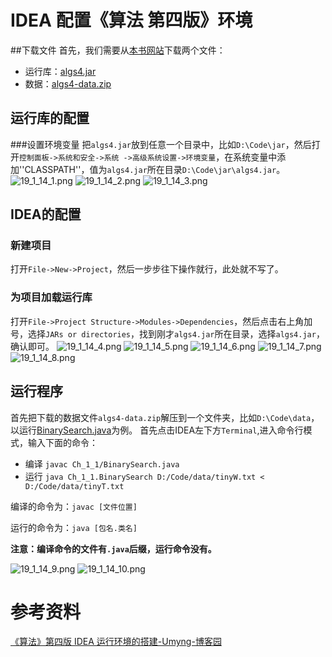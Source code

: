 # IDEA 配置《算法 第四版》环境

##下载文件
首先，我们需要从[本书网站](https://algs4.cs.princeton.edu/home/)下载两个文件：
- 运行库：[algs4.jar](https://algs4.cs.princeton.edu/code/algs4.jar)
- 数据：[algs4-data.zip](https://algs4.cs.princeton.edu/code/algs4-data.zip)

## 运行库的配置
###设置环境变量
把``algs4.jar``放到任意一个目录中，比如``D:\Code\jar``，然后打开``控制面板->系统和安全->系统
->高级系统设置->环境变量``，在系统变量中添加''CLASSPATH''，值为``algs4.jar``所在目录``D:\Code\jar\algs4.jar``。
![19_1_14_1.png](https://i.loli.net/2019/01/14/5c3c310fbcef7.png)
![19_1_14_2.png](https://i.loli.net/2019/01/14/5c3c310fda891.png)
![19_1_14_3.png](https://i.loli.net/2019/01/14/5c3c310fdbdca.png)


## IDEA的配置
### 新建项目
打开``File->New->Project``，然后一步步往下操作就行，此处就不写了。
### 为项目加载运行库

打开``File->Project Structure->Modules->Dependencies``，然后点击右上角加号，选择``JARs or directories``，找到刚才``algs4.jar``所在目录，选择``algs4.jar``，确认即可。
![19_1_14_4.png](https://i.loli.net/2019/01/14/5c3c310fdc90b.png)
![19_1_14_5.png](https://i.loli.net/2019/01/14/5c3c310fc90c6.png)
![19_1_14_6.png](https://i.loli.net/2019/01/14/5c3c310fc8031.png)
![19_1_14_7.png](https://i.loli.net/2019/01/14/5c3c310fd0738.png)
![19_1_14_8.png](https://i.loli.net/2019/01/14/5c3c310fb8392.png)

## 运行程序
首先把下载的数据文件``algs4-data.zip``解压到一个文件夹，比如``D:\Code\data``，以运行[BinarySearch.java](https://algs4.cs.princeton.edu/code/edu/princeton/cs/algs4/BinarySearch.java.html)为例。
首先点击IDEA左下方``Terminal``,进入命令行模式，输入下面的命令：
- 编译 ``javac Ch_1_1/BinarySearch.java`` 
- 运行 ``java Ch_1_1.BinarySearch D:/Code/data/tinyW.txt < D:/Code/data/tinyT.txt ``

编译的命令为：``javac [文件位置]``

运行的命令为：``java [包名.类名]``

**注意：编译命令的文件有``.java``后缀，运行命令没有。**

![19_1_14_9.png](https://i.loli.net/2019/01/14/5c3c310fdf848.png)
![19_1_14_10.png](https://i.loli.net/2019/01/14/5c3c310fb6ada.png)


# 参考资料
[《算法》第四版 IDEA 运行环境的搭建-Umyng-博客园](https://www.cnblogs.com/junhong1995/p/7769006.html)